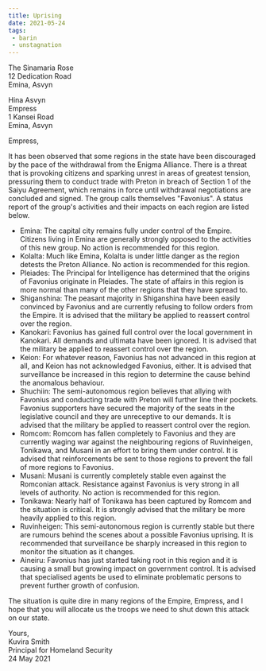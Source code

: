 ```yaml
---
title: Uprising
date: 2021-05-24
tags:
 - barin
 - unstagnation
---
```

The Sinamaria Rose\
12 Dedication Road\
Emina, Asvyn

Hina Asvyn\
Empress\
1 Kansei Road\
Emina, Asvyn

<!-- more -->

Empress,

It has been observed that some regions in the state have been discouraged by the pace of the withdrawal from the Enigma Alliance. There is a threat that is provoking citizens and sparking unrest in areas of greatest tension, pressuring them to conduct trade with Preton in breach of Section 1 of the Saiyu Agreement, which remains in force until withdrawal negotiations are concluded and signed. The group calls themselves "Favonius". A status report of the group's activities and their impacts on each region are listed below.

 - Emina: The capital city remains fully under control of the Empire. Citizens living in Emina are generally strongly opposed to the activities of this new group. No action is recommended for this region.
 - Kolalta: Much like Emina, Kolalta is under little danger as the region detests the Preton Alliance. No action is recommended for this region.
 - Pleiades: The Principal for Intelligence has determined that the origins of Favonius originate in Pleiades. The state of affairs in this region is more normal than many of the other regions that they have spread to.
 - Shiganshina: The peasant majority in Shiganshina have been easily convinced by Favonius and are currently refusing to follow orders from the Empire. It is advised that the military be applied to reassert control over the region.
 - Kanokari: Favonius has gained full control over the local government in Kanokari. All demands and ultimata have been ignored. It is advised that the military be applied to reassert control over the region.
 - Keion: For whatever reason, Favonius has not advanced in this region at all, and Keion has not acknowledged Favonius, either. It is advised that surveillance be increased in this region to determine the cause behind the anomalous behaviour.
 - Shuchiin: The semi-autonomous region believes that allying with Favonius and conducting trade with Preton will further line their pockets. Favonius supporters have secured the majority of the seats in the legislative council and they are unreceptive to our demands. It is advised that the military be applied to reassert control over the region.
 - Romcom: Romcom has fallen completely to Favonius and they are currently waging war against the neighbouring regions of Ruvinheigen, Tonikawa, and Musani in an effort to bring them under control. It is advised that reinforcements be sent to those regions to prevent the fall of more regions to Favonius.
 - Musani: Musani is currently completely stable even against the Romconian attack. Resistance against Favonius is very strong in all levels of authority. No action is recommended for this region.
 - Tonikawa: Nearly half of Tonikawa has been captured by Romcom and the situation is critical. It is strongly advised that the military be more heavily applied to this region.
 - Ruvinheigen: This semi-autonomous region is currently stable but there are rumours behind the scenes about a possible Favonius uprising. It is recommended that surveillance be sharply increased in this region to monitor the situation as it changes.
 - Aineiru: Favonius has just started taking root in this region and it is causing a small but growing impact on government control. It is advised that specialised agents be used to eliminate problematic persons to prevent further growth of confusion.

The situation is quite dire in many regions of the Empire, Empress, and I hope that you will allocate us the troops we need to shut down this attack on our state.

Yours,\
Kuvira Smith\
Principal for Homeland Security\
24 May 2021
